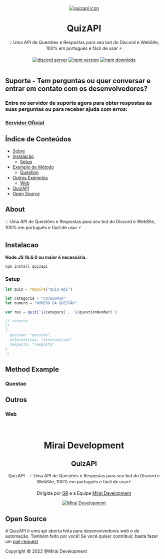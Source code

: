 <br>
<div align="center">
    <a href="https://www.npmjs.com/package/quizapi"><img src="https://user-images.githubusercontent.com/61317250/158294345-526230b3-fbaf-4eda-8791-979766515bee.png" alt="quizapi icon" /></a>
    <h1>QuizAPI</h1>
    <p>💡 Uma API de Questões e Respostas para seu bot do Discord e WebSite, 100% em português e fácil de usar ⚡</p>
    <a href="https://discord.gg/gNFEMrHshn"><img src="https://img.shields.io/discord/786392360475951154?color=5865F2&logo=discord&logoColor=white" alt="discord server" /></a>
    <a href="https://www.npmjs.com/package/quizapi"><img src="https://img.shields.io/npm/v/quizapi.svg?maxAge=3600" alt="npm version" /></a>
    <a href="https://www.npmjs.com/package/quizapi"><img src="https://img.shields.io/npm/dt/quizapi.svg?maxAge=3600" alt="npm downlods" /></a>
</div>
<br>

## Suporte - Tem perguntas ou quer conversar e entrar em contato com os desenvolvedores?
### Entre no servidor de suporte agora para obter respostas às suas perguntas ou para receber ajuda com erros:
### [Servidor Oficial](https://discord.gg/gNFEMrHshn)
## Índice de Conteúdos

- [Sobre](#about)
- [Instalação](#instalacao)
  - [Setup](#setup)
- [Exemplo de Método](#method-example)
  - [Question](#questao)
- [Outros Exemplos](#outros)
  - [Web](#web)
- [QuizAPI](#quizapi)
- [Open Source](#open-source)

## About
💡 Uma API de Questões e Respostas para seu bot do Discord e WebSite, 100% em português e fácil de usar ⚡
## Instalacao

**Node.JS 16.6.0 ou maior é necessária.**  

```sh-session
npm install quizapi
```


### Setup
```js
let quiz = require("quiz-api")

let categoria = "CATEGORIA"
let numero = "NÚMERO DA QUESTÃO"

var res = quiz(`${category}`, `${questionNumber}`)

// retorna
/*
{
  questao: "questão",
  alternativas: "alternativas"
  resposta: "resposta"
}
*/
```
## Method Example
### Questao

## Outros
### Web

<br>

<div align="center">
<h1>Mirai Development</h1>
<h2>QuizAPI</h2>

<p>QuizAPI - 💡 Uma API de Questões e Respostas para seu bot do Discord e WebSite, 100% em português e fácil de usar⚡</p>

Dirigida por <a href="https://github.com/guihrib/">GR</a> e a Equipe <a href="https://github.com/MiraiDevelopment">Mirai Development</a></p>
    <a href="https://discord.gg/gNFEMrHshn"><img src="https://user-images.githubusercontent.com/61317250/153769250-28b954c3-245c-4151-bf9a-d6b2a73fc826.png" alt="Mirai Development" /></a>
</div>

## Open Source

A QuizAPI é uma api aberta feita para desenvolvedores web e de automação. Também feito por você! Se você quiser contribuir, basta fazer um [pull-request](https://docs.github.com/en/pull-requests/collaborating-with-pull-requests/proposing-changes-to-your-work-with-pull-requests/about-pull-requests)

<p>Copyright © 2022 @Mirai Development</p>
